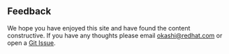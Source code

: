 ## Feedback

We hope you have enjoyed this site and have found the content constructive.  If you have any thoughts please email [okashi@redhat.com](mailto://okashi@redhat.com) or open a [Git Issue](https://github.com/openshift-cs/rosaworkshop/issues/new).